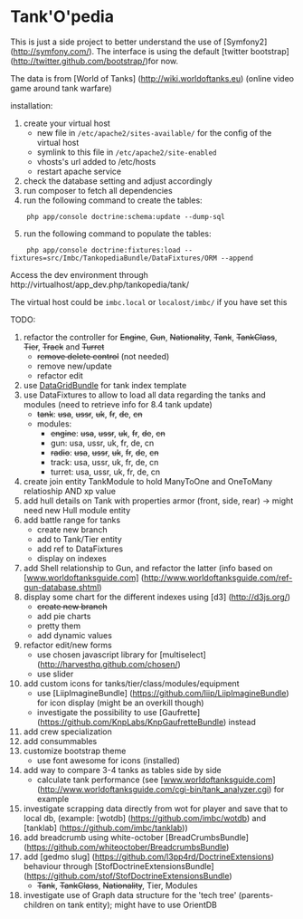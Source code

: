 Tank'O'pedia
========================

This is just a side project to better understand the use of [Symfony2] (http://symfony.com/).
The interface is using the default [twitter bootstrap] (http://twitter.github.com/bootstrap/)for now.

The data is from [World of Tanks] (http://wiki.worldoftanks.eu) (online video game around tank warfare)

installation:

1. create your virtual host
    - new file in ```/etc/apache2/sites-available/``` for the config of the virtual host
    - symlink to this file in ```/etc/apache2/site-enabled```
    - vhosts's url added to /etc/hosts
    - restart apache service
2. check the database setting and adjust accordingly
3. run composer to fetch all dependencies
4. run the following command to create the tables:
```
    php app/console doctrine:schema:update --dump-sql
```
5. run the following command to populate the tables:
```
    php app/console doctrine:fixtures:load --fixtures=src/Imbc/TankopediaBundle/DataFixtures/ORM --append
```

Access the dev environment through http://virtualhost/app_dev.php/tankopedia/tank/

The virtual host could be ```imbc.local``` or ```localost/imbc/``` if you have set this

TODO:

1. refactor the controller for ~~Engine~~, ~~Gun~~, ~~Nationality~~, ~~Tank~~, ~~TankClass~~, ~~Tier~~, ~~Track~~ and ~~Turret~~
     - ~~remove delete control~~ (not needed)
     - remove new/update
     - refactor edit
2. use [DataGridBundle](https://github.com/Abhoryo/APYDataGridBundle) for tank index template
3. use DataFixtures to allow to load all data regarding the tanks and modules (need to retrieve info for 8.4 tank update)
    - ~~tank~~: ~~usa~~, ~~ussr~~, ~~uk~~, ~~fr~~, ~~de~~, ~~cn~~
    - modules:
        * ~~engine~~: ~~usa~~, ~~ussr~~, ~~uk~~, ~~fr~~, ~~de~~, ~~cn~~
        * gun: usa, ussr, uk, fr, de, cn
        * ~~radio~~: ~~usa~~, ~~ussr~~, ~~uk~~, ~~fr~~, ~~de~~, ~~cn~~
        * track: usa, ussr, uk, fr, de, cn
        * turret: usa, ussr, uk, fr, de, cn
4. create join entity TankModule to hold ManyToOne and OneToMany relatioship AND xp value
5. add hull details on Tank with properties armor (front, side, rear) -> might need new Hull module entity
6. add battle range for tanks
    - create new branch
    - add to Tank/Tier entity
    - add ref to DataFixtures
    - display on indexes
7. add Shell relationship to Gun, and refactor the latter (info based on [www.worldoftanksguide.com] (http://www.worldoftanksguide.com/ref-gun-database.shtml)
8. display some chart for the different indexes using [d3] (http://d3js.org/)
    - ~~create new branch~~
    - add pie charts
    - pretty them
    - add dynamic values
9. refactor edit/new forms
     - use chosen javascript library for [multiselect] (http://harvesthq.github.com/chosen/)
     - use slider
10. add custom icons for tanks/tier/class/modules/equipment
     - use [LiipImagineBundle] (https://github.com/liip/LiipImagineBundle) for icon display (might be an overkill though)
     - investigate the possibility to use [Gaufrette] (https://github.com/KnpLabs/KnpGaufretteBundle) instead
11. add crew specialization
12. add consummables
13. customize bootstrap theme
    - use font awesome for icons (installed)
14. add way to compare 3-4 tanks as tables side by side
    - calculate tank performance (see [www.worldoftanksguide.com] (http://www.worldoftanksguide.com/cgi-bin/tank_analyzer.cgi) for example
15. investigate scrapping data directly from wot for player and save that to local db, (example: [wotdb] (https://github.com/imbc/wotdb) and [tanklab] (https://github.com/imbc/tanklab))
16. add breadcrumb using white-october [BreadCrumbsBundle] (https://github.com/whiteoctober/BreadcrumbsBundle)
17. add [gedmo slug] (https://github.com/l3pp4rd/DoctrineExtensions) behaviour through [StofDoctrineExtensionsBundle] (https://github.com/stof/StofDoctrineExtensionsBundle)
    - ~~Tank~~, ~~TankClass~~, ~~Nationality~~, Tier, Modules
18. investigate use of Graph data structure for the 'tech tree' (parents-children on tank entity); might have to use OrientDB
